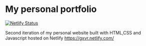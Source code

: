 # My personal portfolio

[![Netlify Status](https://api.netlify.com/api/v1/badges/844e2928-5226-4acf-8818-31ebe764d48f/deploy-status)](https://app.netlify.com/sites/gxvr/deploys)

Second iteration of my personal website built with HTML,CSS and Javascript hosted on Netlify https://gxvr.netlify.com/
